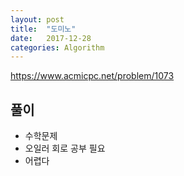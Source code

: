 ```yaml
---
layout: post
title:  "도미노"
date:   2017-12-28
categories: Algorithm
---
```


<https://www.acmicpc.net/problem/1073>

## 풀이

- 수학문제
- 오일러 회로 공부 필요
- 어렵다






​	

